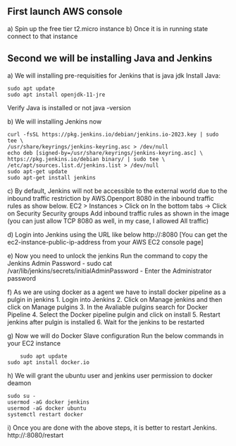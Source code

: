 First launch AWS console
------------------------------------
  a) Spin up the free tier t2.micro instance 
  b) Once it is in running state connect to that instance

Second we will be installing Java and Jenkins
----------------------------------------------
  a) We will installing pre-requisities for Jenkins that is java jdk
  Install Java:
  
    sudo apt update
    sudo apt install openjdk-11-jre
	
  Verify Java is installed or not
  	java -version
    
  b) We will installing Jenkins now
  
    curl -fsSL https://pkg.jenkins.io/debian/jenkins.io-2023.key | sudo tee \
    /usr/share/keyrings/jenkins-keyring.asc > /dev/null
    echo deb [signed-by=/usr/share/keyrings/jenkins-keyring.asc] \
    https://pkg.jenkins.io/debian binary/ | sudo tee \
    /etc/apt/sources.list.d/jenkins.list > /dev/null
    sudo apt-get update
    sudo apt-get install jenkins

  c) By default, Jenkins will not be accessible to the external world due to the inbound traffic restriction by AWS.Openport 8080 in the inbound traffic rules as show below.
      EC2 > Instances > Click on
      In the bottom tabs -> Click on Security Security groups
      Add inbound traffic rules as shown in the image (you can just allow TCP 8080 as well, in my case, I allowed All    traffic)

  d)  Login into Jenkins using the URL like below
      http://:8080 [You can get the ec2-instance-public-ip-address from your AWS EC2 console page]

  e)  Now you need to unlock the jenkins
      Run the command to copy the Jenkins Admin Password - sudo cat /var/lib/jenkins/secrets/initialAdminPassword - Enter the Administrator password

  f) As we are using docker as a agent we have to install docker pipeline as a pulgin in jenkins
	1. Login into Jenkins
 	2. Click on Manage jenkins and then click on Manage pulgins 
  	3. In the Avaliable pulgins search for Docker Pipeline
   	4. Select the Docker pipeline pulgin and click on install
    	5. Restart jenkins after pulgin is installed
  	6. Wait for the jenkins to be restarted
   
   g) Now we will do Docker Slave configuration
   	Run the below commands in your EC2 instance

     	sudo apt update
	sudo apt install docker.io
 
   h) We will grant the ubuntu user and jenkins user permission to docker deamon
	
 	sudo su - 
	usermod -aG docker jenkins
	usermod -aG docker ubuntu
	systemctl restart docker

   i) Once you are done with the above steps, it is better to restart Jenkins.
  	http://<ec2-instance-public-ip>:8080/restart
      


  
